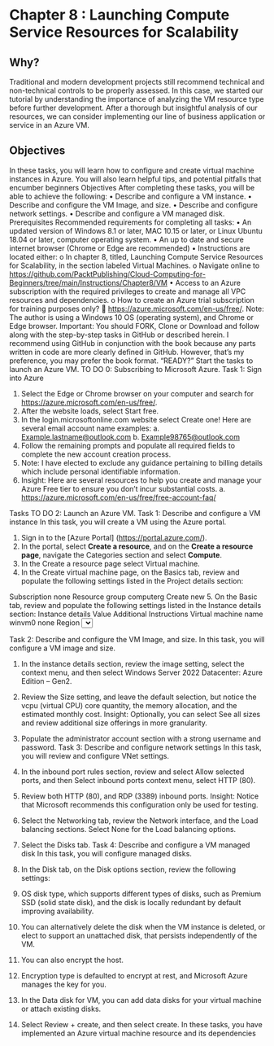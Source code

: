 # Chapter 8 : Launching Compute Service Resources for Scalability


## Why?

Traditional and modern development projects still recommend technical and non-technical controls to be properly assessed. In this case, we started our tutorial by understanding the importance of analyzing the VM resource type before further development. After a thorough but insightful analysis of our resources, we can consider implementing our line of business application or service in an Azure VM.

## Objectives

In these tasks, you will learn how to configure and create virtual machine instances in Azure. You will also learn helpful tips, and potential pitfalls that encumber beginners
Objectives
After completing these tasks, you will be able to achieve the following:
•	Describe and configure a VM instance.
•	Describe and configure the VM Image, and size.
•	Describe and configure network settings.
•	Describe and configure a VM managed disk.
Prerequisites
Recommended requirements for completing all tasks:
•	An updated version of Windows 8.1 or later, MAC 10.15 or later, or Linux Ubuntu 18.04 or later, computer operating system.
•	An up to date and secure internet browser (Chrome or Edge are recommended)
•	Instructions are located either:
o	In chapter 8, titled, Launching Compute Service Resources for Scalability, in the section labeled Virtual Machines.
o	Navigate online to https://github.com/PacktPublishing/Cloud-Computing-for-Beginners/tree/main/Instructions/Chapter8/VM
•	Access to an Azure subscription with the required privileges to create and manage all VPC resources and dependencies.
o	How to create an Azure trial subscription for training purposes only?
	https://azure.microsoft.com/en-us/free/.
Note: The author is using a Windows 10 OS (operating system), and Chrome or Edge browser.
Important: You should FORK, Clone or Download and follow along with the step-by-step tasks in GitHub or described herein. I recommend using GitHub in conjunction with the book because any parts written in code are more clearly defined in GitHub. However, that’s my preference, you may prefer the book format.
“READY?”
Start the tasks to launch an Azure VM.
TO DO 0: Subscribing to Microsoft Azure.
Task 1: Sign into Azure
1.	Select the Edge or Chrome browser on your computer and search for https://azure.microsoft.com/en-us/free/.
2.	After the website loads, select Start free.
3.	In the login.microsoftonline.com website select Create one! Here are several email account name examples:
a.	 Example.lastname@outlook.com
b.	Example98765@outlook.com
4.	Follow the remaining prompts and populate all required fields to complete the new account creation process.
5.	Note: I have elected to exclude any guidance pertaining to billing details which include personal identifiable information.
6.	Insight: Here are several resources to help you create and manage your Azure Free tier to ensure you don’t incur substantial costs.
a.	https://azure.microsoft.com/en-us/free/free-account-faq/

Tasks
TO DO 2: Launch an Azure VM.
Task 1: Describe and configure a VM instance
In this task, you will create a VM using the Azure portal.

1.	Sign in to the [Azure Portal] (https://portal.azure.com/).
2.	In the portal, select **Create a resource**, and on the **Create a resource page**, navigate the Categories section and select **Compute**.
3.	In the Create a resource page select Virtual machine.
4.	In the Create virtual machine page, on the Basics tab, review and populate the following settings listed in the Project details section:

Subscription	<Your subscription>	none
Resource group	computerg	Create new
5.	On the Basic tab, review and populate the following settings listed in the Instance details section:
Instance details	Value	Additional Instructions
Virtual machine name	winvm0	none
Region	<Select a region near you>	none
Availability options	Availability zone	none
Availability zone	Zones 1, 2	Select Zone 1, and 2

Task 2: Describe and configure the VM Image, and size.
In this task, you will configure a VM image and size.

1.	In the instance details section, review the image setting, select the context menu, and then select Windows Server 2022 Datacenter: Azure Edition – Gen2.
2.	Review the Size setting, and leave the default selection, but notice the vcpu (virtual CPU) core quantity, the memory allocation, and the estimated monthly cost.
Insight: Optionally, you can select See all sizes and review additional size offerings in more granularity.
3.	Populate the administrator account section with a strong username and password.
Task 3: Describe and configure network settings
In this task, you will review and configure VNet settings.

1.	In the inbound port rules section, review and select Allow selected ports, and then Select inbound ports context menu, select HTTP (80).
2.	Review both HTTP (80), and RDP (3389) inbound ports.
Insight: Notice that Microsoft recommends this configuration only be used for testing.
3.	Select the Networking tab, review the Network interface, and the Load balancing sections. Select None for the Load balancing options.

4.	Select the Disks tab.
Task 4: Describe and configure a VM managed disk
In this task, you will configure managed disks.

1.	In the Disk tab, on the Disk options section, review the following settings:
1.	OS disk type, which supports different types of disks, such as Premium SSD (solid state disk), and the disk is locally redundant by default improving availability.
2.	You can alternatively delete the disk when the VM instance is deleted, or elect to support an unattached disk, that persists independently of the VM.
3.	You can also encrypt the host.
4.	Encryption type is defaulted to encrypt at rest, and Microsoft Azure manages the key for you.
2.	In the Data disk for VM, you can add data disks for your virtual machine or attach existing disks.
3.	Select Review + create, and then select create.
In these tasks, you have implemented an Azure virtual machine resource and its dependencies